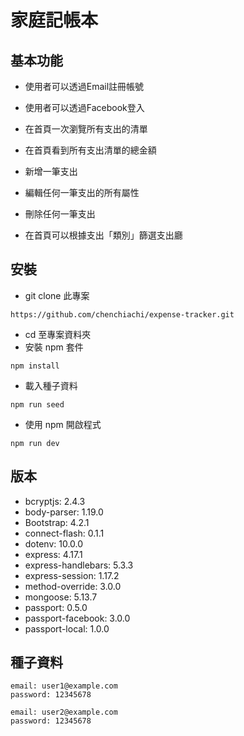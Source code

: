 # 家庭記帳本

## 基本功能
- 使用者可以透過Email註冊帳號

- 使用者可以透過Facebook登入

- 在首頁一次瀏覽所有支出的清單

- 在首頁看到所有支出清單的總金額
  
- 新增一筆支出

- 編輯任何一筆支出的所有屬性

- 刪除任何一筆支出

- 在首頁可以根據支出「類別」篩選支出廳


## 安裝
- git clone  此專案
```
https://github.com/chenchiachi/expense-tracker.git
```
- cd 至專案資料夾
- 安裝 npm 套件
```
npm install
```
- 載入種子資料
```
npm run seed
```
- 使用 npm 開啟程式
```
npm run dev
```

## 版本
- bcryptjs: 2.4.3
- body-parser: 1.19.0
- Bootstrap: 4.2.1
- connect-flash: 0.1.1
- dotenv: 10.0.0
- express: 4.17.1
- express-handlebars: 5.3.3
- express-session: 1.17.2
- method-override: 3.0.0
- mongoose: 5.13.7
- passport: 0.5.0
- passport-facebook: 3.0.0
- passport-local: 1.0.0

## 種子資料
```
email: user1@example.com
password: 12345678
```
```
email: user2@example.com
password: 12345678
```